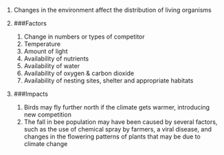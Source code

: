 1. Changes in the environment affect the distribution of living organisms
2. ###Factors

    1. Change in numbers or types of competitor
    2. Temperature
    3. Amount of light
    4. Availability of nutrients
    5. Availability of water
    6. Availability of oxygen & carbon dioxide
    7. Availability of nesting sites, shelter and appropriate habitats
3. ###Impacts

    1. Birds may fly further north if the climate gets warmer, introducing new competition
    2. The fall in bee population may have been caused by several factors, such as the use of chemical spray by farmers, a viral disease, and changes in the flowering patterns of plants that may be due to climate change
